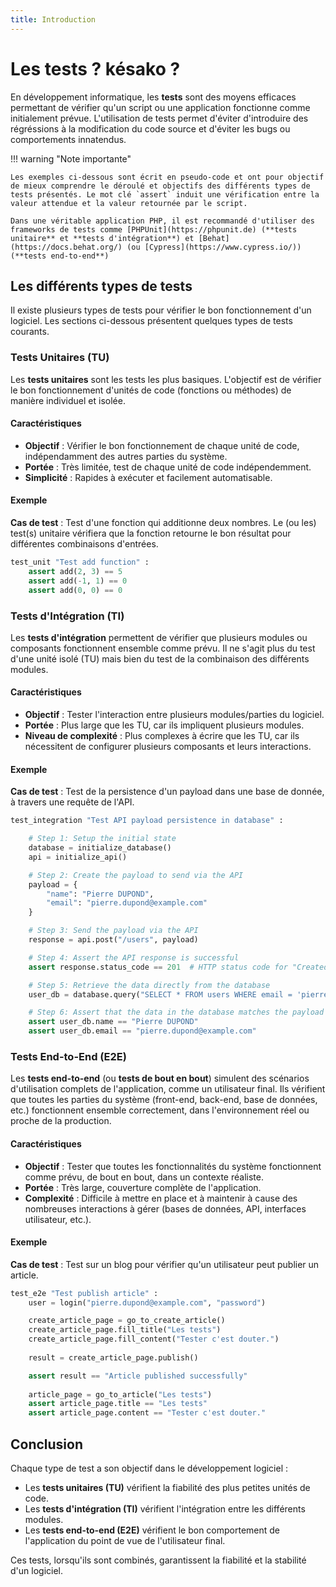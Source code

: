 ```yaml
---
title: Introduction
---
```


# Les tests ? késako ? 

En développement informatique, les **tests** sont des moyens efficaces permettant de vérifier qu'un script ou une application fonctionne comme initialement prévue. L'utilisation de tests permet d'éviter d'introduire des régréssions à la modification du code source et d'éviter les bugs ou comportements innatendus. 

!!! warning "Note importante"

    Les exemples ci-dessous sont écrit en pseudo-code et ont pour objectif de mieux comprendre le déroulé et objectifs des différents types de tests présentés. Le mot clé `assert` induit une vérification entre la valeur attendue et la valeur retournée par le script. 
    
    Dans une véritable application PHP, il est recommandé d'utiliser des frameworks de tests comme [PHPUnit](https://phpunit.de) (**tests unitaire** et **tests d'intégration**) et [Behat](https://docs.behat.org/) (ou [Cypress](https://www.cypress.io/)) (**tests end-to-end**)

## Les différents types de tests

Il existe plusieurs types de tests pour vérifier le bon fonctionnement d'un logiciel. Les sections ci-dessous présentent quelques types de tests courants.

### Tests Unitaires (TU)

Les **tests unitaires** sont les tests les plus basiques. L'objectif est de vérifier le bon fonctionnement d'unités de code (fonctions ou méthodes) de manière individuel et isolée.

#### Caractéristiques

- **Objectif** : Vérifier le bon fonctionnement de chaque unité de code, indépendamment des autres parties du système.
- **Portée** : Très limitée, test de chaque unité de code indépendemment.
- **Simplicité** : Rapides à exécuter et facilement automatisable.


#### Exemple

**Cas de test** : Test d'une fonction qui additionne deux nombres. Le (ou les) test(s) unitaire vérifiera que la fonction retourne le bon résultat pour différentes combinaisons d'entrées.

```python
test_unit "Test add function" :
    assert add(2, 3) == 5
    assert add(-1, 1) == 0
    assert add(0, 0) == 0
```

### Tests d'Intégration (TI)

Les **tests d'intégration** permettent de vérifier que plusieurs modules ou composants fonctionnent ensemble comme prévu. Il ne s'agit plus du test d'une unité isolé (TU) mais bien du test de la combinaison des différents modules.

#### Caractéristiques

- **Objectif** : Tester l'interaction entre plusieurs modules/parties du logiciel.
- **Portée** : Plus large que les TU, car ils impliquent plusieurs modules.
- **Niveau de complexité** : Plus complexes à écrire que les TU, car ils nécessitent de configurer plusieurs composants et leurs interactions.

#### Exemple

**Cas de test** : Test de la persistence d'un payload dans une base de donnée, à travers une requête de l'API.

```python
test_integration "Test API payload persistence in database" :

    # Step 1: Setup the initial state
    database = initialize_database()
    api = initialize_api()

    # Step 2: Create the payload to send via the API
    payload = {
        "name": "Pierre DUPOND",
        "email": "pierre.dupond@example.com"
    }

    # Step 3: Send the payload via the API
    response = api.post("/users", payload)

    # Step 4: Assert the API response is successful
    assert response.status_code == 201  # HTTP status code for "Created"

    # Step 5: Retrieve the data directly from the database
    user_db = database.query("SELECT * FROM users WHERE email = 'pierre.dupond@example.com'")

    # Step 6: Assert that the data in the database matches the payload
    assert user_db.name == "Pierre DUPOND"
    assert user_db.email == "pierre.dupond@example.com"
```

### Tests End-to-End (E2E)

Les **tests end-to-end** (ou **tests de bout en bout**) simulent des scénarios d'utilisation complets de l'application, comme un utilisateur final. Ils vérifient que toutes les parties du système (front-end, back-end, base de données, etc.) fonctionnent ensemble correctement, dans l'environnement réel ou proche de la production.

#### Caractéristiques

- **Objectif** : Tester que toutes les fonctionnalités du système fonctionnent comme prévu, de bout en bout, dans un contexte réaliste.
- **Portée** : Très large, couverture complète de l'application.
- **Complexité** : Difficile à mettre en place et à maintenir à cause des nombreuses interactions à gérer (bases de données, API, interfaces utilisateur, etc.).

#### Exemple

**Cas de test** : Test sur un blog pour vérifier qu'un utilisateur peut publier un article.

```python
test_e2e "Test publish article" :
    user = login("pierre.dupond@example.com", "password")

    create_article_page = go_to_create_article()
    create_article_page.fill_title("Les tests")
    create_article_page.fill_content("Tester c'est douter.")
    
    result = create_article_page.publish()

    assert result == "Article published successfully"
    
    article_page = go_to_article("Les tests")
    assert article_page.title == "Les tests"
    assert article_page.content == "Tester c'est douter."
```

## Conclusion

Chaque type de test a son objectif dans le développement logiciel :

- Les **tests unitaires (TU)** vérifient la fiabilité des plus petites unités de code.
- Les **tests d'intégration (TI)** vérifient l'intégration entre les différents modules.
- Les **tests end-to-end (E2E)** vérifient le bon comportement de l'application du point de vue de l'utilisateur final.

Ces tests, lorsqu'ils sont combinés, garantissent la fiabilité et la stabilité d'un logiciel.
